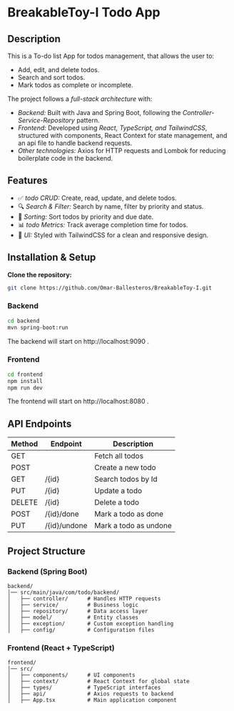 # BreakableToy-I Todo App

## Description

This is a To-do list App for todos management, that allows the user to:

- Add, edit, and delete todos.
- Search and sort todos.
- Mark todos as complete or incomplete.

The project follows a _full-stack architecture_ with:

- _Backend:_ Built with Java and Spring Boot, following the _Controller-Service-Repository_ pattern.
- _Frontend:_ Developed using _React, TypeScript, and TailwindCSS_, structured with components, React Context for state management, and an api file to handle backend requests.
- _Other technologies:_ Axios for HTTP requests and Lombok for reducing boilerplate code in the backend.

## Features

- ✅ _todo CRUD:_ Create, read, update, and delete todos.
- 🔍 _Search & Filter:_ Search by name, filter by priority and status.
- 📅 _Sorting:_ Sort todos by priority and due date.
- 📊 _todo Metrics:_ Track average completion time for todos.
- 🎨 _UI:_ Styled with TailwindCSS for a clean and responsive design.

## Installation & Setup

**Clone the repository:**

```bash
git clone https://github.com/Omar-Ballesteros/BreakableToy-I.git
```

### Backend

```bash
cd backend
mvn spring-boot:run
```

The backend will start on http://localhost:9090 .

### Frontend

```bash
cd frontend
npm install
npm run dev
```

The frontend will start on http://localhost:8080 .

## API Endpoints

| Method | Endpoint     | Description           |
| ------ | ------------ | --------------------- |
| GET    |              | Fetch all todos       |
| POST   |              | Create a new todo     |
| GET    | /{id}        | Search todos by Id    |
| PUT    | /{id}        | Update a todo         |
| DELETE | /{id}        | Delete a todo         |
| POST   | /{id}/done   | Mark a todo as done   |
| PUT    | /{id}/undone | Mark a todo as undone |

## Project Structure

### Backend (Spring Boot)

```
backend/
│── src/main/java/com/todo/backend/
│   ├── controller/      # Handles HTTP requests
│   ├── service/         # Business logic
│   ├── repository/      # Data access layer
│   ├── model/           # Entity classes
│   ├── exception/       # Custom exception handling
│   ├── config/          # Configuration files
```

### Frontend (React + TypeScript)

```
frontend/
│── src/
│   ├── components/      # UI components
│   ├── context/         # React Context for global state
│   ├── types/           # TypeScript interfaces
│   ├── api/             # Axios requests to backend
│   ├── App.tsx          # Main application component
```
